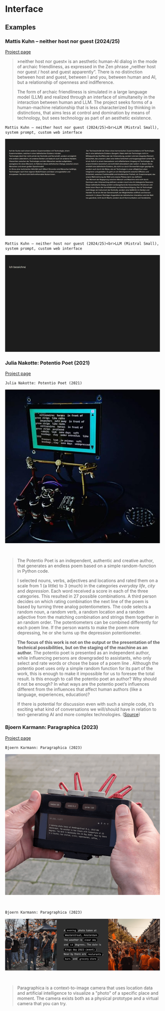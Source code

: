 # Interface

## Examples

### Mattis Kuhn – neither host nor guest (2024/25)

[Project page](https://mattiskuhn.com/neither-host-nor-guest-performance/)

> »neither host nor guest« is an aesthetic human-AI dialog in the mode of archaic friendliness, as expressed in the Zen phrase „neither host nor guest / host and guest apparently“. There is no distinction between host and guest, between I and you, between human and AI, but a relationship of openness and indifference.
>
> The form of archaic friendliness is simulated in a large language model (LLM) and realized through an interface of simultaneity in the interaction between human and LLM. The project seeks forms of a human-machine relationship that is less characterized by thinking in distinctions, that aims less at control and domination by means of technology, but sees technology as part of an aesthetic existence. 

```{margin}
Mattis Kuhn – neither host nor guest (2024/25)<br>LLM (Mistral Small), system prompt, custom web interface

```
![Mattis Kuhn – neither host nor guest (2024/25)](img/mattis-kuhn_neither-host-nor-guest_interface_3.png)

```{margin}
Mattis Kuhn – neither host nor guest (2024/25)<br>LLM (Mistral Small), system prompt, custom web interface

```
![Mattis Kuhn – neither host nor guest (2024/25)](img/mattis-kuhn_neither-host-nor-guest.gif)

### Julia Nakotte: Potentio Poet (2021)

[Project page](https://ground-zero.khm.de/portfolio/potentio-poet/)

```{margin}
Julia Nakotte: Potentio Poet (2021)
```
![Julia Nakotte: Potentio Poet (2021)](img/JuliaNakotte_Potentio-Poet.jpg)

<br>

> The Potentio Poet is an independent, authentic and creative author, that generates an endless poem based on a simple random-function in Python code.
>
> I selected nouns, verbs, adjectives and locations and rated them on a scale from 1 (a little) to 3 (much) in the categories *everyday life*, *city* and *depression*. Each word received a score in each of the three categories. This resulted in 27 possible combinations. A third person decides on which rating combination the next line of the poem is based by turning three analog potentiometers. The code selects a random noun, a random verb, a random location and a random adjective from the matching combination and strings them together in an random order. The potentiometers can be combined differently for each poem line. If the person wants to make the poem more depressing, he or she turns up the depression potentiometer.
>
> **The focus of this work is not on the output or the presentation of the technical possibilities, but on the staging of the machine as an author.** The potentio poet is presented as an independent author, while influencing persons are downgraded to assistants, who only select and rate words or chose the base of a poem line . Although the potentio poet uses only a simple random function for its part of the work, this is enough to make it impossible for us to foresee the total result. Is this enough to call the potentio poet an author? Why should it not be enough? In what ways are the potentio poet’s influences different from the influences that affect human authors (like a language, experiences, education)?
>
> If there is potential for discussion even with such a simple code, it’s exciting what kind of conversations we will/should have in relation to text-generating AI and more complex technologies. ([Source](https://ground-zero.khm.de/portfolio/potentio-poet/))


### Bjoern Karmann: Paragraphica (2023)

[Project page](https://bjoernkarmann.dk/project/paragraphica)

```{margin}
Bjoern Karmann: Paragraphica (2023)
```
![Bjoern Karmann: Paragraphica (2023)](img/Bjoern-Karmann_Paragraphica_2023_02.png)

<br>

```{margin}
Bjoern Karmann: Paragraphica (2023)
```
![Bjoern Karmann: Paragraphica (2023)](img/Bjoern-Karmann_Paragraphica_2023_04.png)

<br>

> Paragraphica is a context-to-image camera that uses location data and artificial intelligence to visualize a "photo" of a specific place and moment. The camera exists both as a physical prototype and a virtual camera that you can try. 




